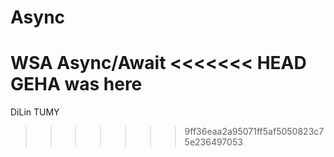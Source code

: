 # Async
 WSA Async/Await
<<<<<<< HEAD
 GEHA was here
=======
DiLin
TUMY
>>>>>>> 9ff36eaa2a95071ff5af5050823c75e236497053
